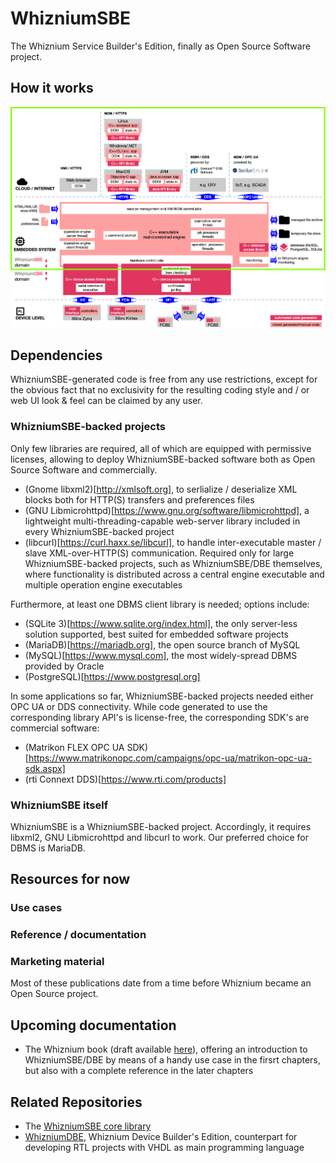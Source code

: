 # WhizniumSBE

The Whiznium Service Builder's Edition, finally as Open Source Software project.

## How it works

![](_exp/sbe.png)

## Dependencies

WhizniumSBE-generated code is free from any use restrictions, except for the obvious fact that no exclusivity for the resulting coding style and / or web UI look & feel can be claimed by any user.

### WhizniumSBE-backed projects

Only few libraries are required, all of which are equipped with permissive licenses, allowing to deploy WhizniumSBE-backed software both as Open Source Software and commercially.

- (Gnome libxml2)[http://xmlsoft.org], to serlialize / deserialize XML blocks both for HTTP(S) transfers and preferences files
- (GNU Libmicrohttpd)[https://www.gnu.org/software/libmicrohttpd], a lightweight multi-threading-capable web-server library included in every WhizniumSBE-backed project
- (libcurl)[https://curl.haxx.se/libcurl], to handle inter-executable master / slave XML-over-HTTP(S) communication. Required only for large WhizniumSBE-backed projects, such as WhizniumSBE/DBE themselves, where functionality is distributed across a central engine executable and multiple operation engine executables

Furthermore, at least one DBMS client library is needed; options include:

- (SQLite 3)[https://www.sqlite.org/index.html], the only server-less solution supported, best suited for embedded software projects
- (MariaDB)[https://mariadb.org], the open source branch of MySQL
- (MySQL)[https://www.mysql.com], the most widely-spread DBMS provided by Oracle
- (PostgreSQL)[https://www.postgresql.org]

In some applications so far, WhizniumSBE-backed projects needed either OPC UA or DDS connectivity. While code generated to use the corresponding library API's is license-free, the corresponding SDK's are commercial software:

- (Matrikon FLEX OPC UA SDK)[https://www.matrikonopc.com/campaigns/opc-ua/matrikon-opc-ua-sdk.aspx]
- (rti Connext DDS)[https://www.rti.com/products]

### WhizniumSBE itself

WhizniumSBE is a WhizniumSBE-backed project. Accordingly, it requires libxml2, GNU Libmicrohttpd and libcurl to work. Our preferred choice for DBMS is MariaDB.

## Resources for now

### Use cases

### Reference / documentation

### Marketing material

Most of these publications date from a time before Whiznium became an Open Source project.

## Upcoming documentation

- The Whiznium book (draft available [here](https://mpsitech-public.s3.eu-central-1.amazonaws.com/book.pdf)), offering an introduction to WhizniumSBE/DBE by means of a handy use case in the firsrt chapters, but also with a complete reference in the later chapters

## Related Repositories

- The [WhizniumSBE core library](https://github.com/mpsitech/sbecore-WhizniumSBE-Core-Library)
- [WhizniumDBE](https://github.com/mpsitech/wdbe-WhizniumDBE), Whiznium Device Builder's Edition, counterpart for developing RTL projects with VHDL as main programming language
